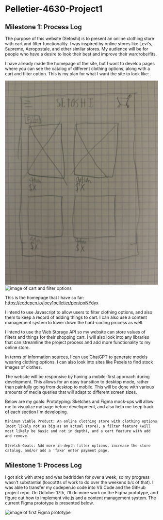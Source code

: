 # Pelletier-4630-Project1
 
## Milestone 1: Process Log

The purpose of this website (Setoshi) is to present an online clothing store with cart and filter functionality. I was inspired by online stores like Levi's, Supreme, Aeropostale, and other similar stores. My audience will be for people who have a desire to look their best and improve their wardrobe/fits.

I have already made the homepage of the site, but I want to develop pages where you can see the catalog of different clothing options, along with a cart and filter option. This is my plan for what I want the site to look like: 

![image of site catalog](img/IMG_2362.JPG)
![image of cart and filter options](img/IMG_2363.JPG)

This is the homepage that I have so far: https://codepen.io/joey1pelletier/pen/poNYdyx

I intend to use Javascript to allow users to filter clothing options, and also them to keep a record of adding things to cart. I can also use a content management system to lower down the hard-coding process as well.

I intend to use the Web Storage API so my website can store values of filters and things for their shopping cart. I will also look into any libraries that can streamline the project process and add more functionality to my online store.

In terms of information sources, I can use ChatGPT to generate models wearing clothing options. I can also look into sites like Pexels to find stock images of clothes.

The website will be responsive by having a mobile-first approach during development. This allows for an easy transition to desktop mode, rather than painfully going from desktop to mobile. This will be done with various amounts of media queries that will adapt to different screen sizes.

Below are my goals:
    Prototyping: Sketches and Figma mock-ups will allow me to visualize my page before development, and also help me keep track of each section I'm developing.

    Minimum Viable Product: An online clothing store with clothing options (most likely not as big as an actual store), a filter feature (will most likely be basic and not in depth), and a cart feature with add and remove.

    Stretch Goals: Add more in-depth filter options, increase the store catalog, and/or add a 'fake' enter payment page.

## Milestone 1: Process Log

I got sick with strep and was bedridden for over a week, so my progress wasn't substantial (loooottts of work to do over the weekend b/c of that). I was able to transfer my codepen.io code into VS Code and the GitHub project repo. On October 17th, I'll do more work on the Figma prototype, and figure out how to implement vite.js and a content management system. The current Figma prototype is presented below.

![image of first Figma prototype](img/project-proto-1.JPG)